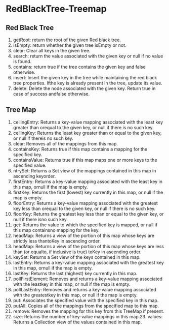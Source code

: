 # RedBlackTree-Treemap

## Red Black Tree
1.  getRoot:  return the root of the given Red black tree.
2.  isEmpty:  return whether the given tree isEmpty or not.
3.  clear:  Clear all keys in the given tree.
4.  search:  return the value associated with the given key or null if no value is found.
5.  contains:  return true if the tree contains the given key and false otherwise.
6.  insert:  Insert the given key in the tree while maintaining the red black tree properties.  Ifthe key is already present in the tree, update its value.
7.  delete:  Delete the node associated with the given key.  Return true in case of success andfalse otherwise.

## Tree Map

1.  ceilingEntry:  Returns a key-value mapping associated with the least key greater than orequal to the given key, or null if there is no such key.
2.  ceilingKey:  Returns the least key greater than or equal to the given key, or null if thereis no such key.
3.  clear:  Removes all of the mappings from this map.
4.  containsKey:  Returns true if this map contains a mapping for the specified key.
5.  containsValue:  Returns true if this map maps one or more keys to the specified value.
6.  ntrySet:  Returns a Set view of the mappings contained in this map in ascending keyorder.
7.  firstEntry:  Returns a key-value mapping associated with the least key in this map,  ornull if the map is empty.
8.  firstKey:  Returns the first (lowest) key currently in this map, or null if the map is empty.
9.  floorEntry:  Returns a key-value mapping associated with the greatest key less than orequal to the given key, or null if there is no such key.
10. floorKey:  Returns the greatest key less than or equal to the given key, or null if there isno such key.
11. get:  Returns the value to which the specified key is mapped, or null if this map containsno mapping for the key.
12. headMap:  Returns a view of the portion of this map whose keys are strictly less thantoKey in ascending order.
13. headMap:  Returns a view of the portion of this map whose keys are less than (or equalto, if inclusive is true) toKey in ascending order.
14. keySet:  Returns a Set view of the keys contained in this map.
15. lastEntry:  Returns a key-value mapping associated with the greatest key in this map, ornull if the map is empty.
16. lastKey:  Returns the last (highest) key currently in this map.
17. pollFirstElement:  Removes  and  returns  a  key-value  mapping  associated  with  the  leastkey in this map, or null if the map is empty.
18. pollLastEntry:  Removes and returns a key-value mapping associated with the greatestkey in this map, or null if the map is empty.
19. put:  Associates the specified value with the specified key in this map.
20. putAll:  Copies all of the mappings from the specified map to this map.
21. remove:  Removes the mapping for this key from this TreeMap if present.
22. size:  Returns the number of key-value mappings in this map.23.  values:  Returns a Collection view of the values contained in this map.
